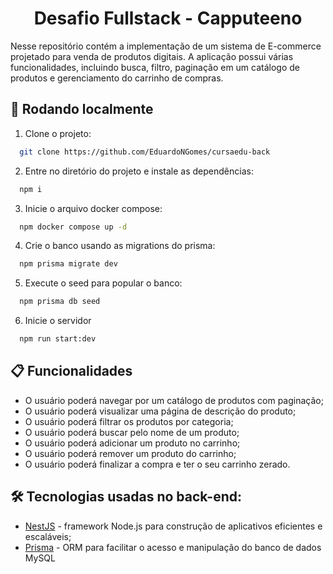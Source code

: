 <h1 align="center"> Desafio Fullstack - Capputeeno </h1>

Nesse repositório contém a implementação de um sistema de E-commerce projetado para venda de produtos digitais. A aplicação possui várias funcionalidades, incluindo busca, filtro, paginação em um catálogo de produtos e gerenciamento do carrinho de compras.

## 🔧 Rodando localmente

1. Clone o projeto:

```bash
  git clone https://github.com/EduardoNGomes/cursaedu-back
```

2. Entre no diretório do projeto e instale as dependências:

```bash
  npm i
```

3. Inicie o arquivo docker compose:

```bash
  npm docker compose up -d
```

4. Crie o banco usando as migrations do prisma:

```bash
  npm prisma migrate dev
```

5. Execute o seed para popular o banco:

```bash
  npm prisma db seed
```

6. Inicie o servidor

```bash
  npm run start:dev
```

## 📋 Funcionalidades

- O usuário poderá navegar por um catálogo de produtos com paginação;
- O usuário poderá visualizar uma página de descrição do produto;
- O usuário poderá filtrar os produtos por categoria;
- O usuário poderá buscar pelo nome de um produto;
- O usuário poderá adicionar um produto no carrinho;
- O usuário poderá remover um produto do carrinho;
- O usuário poderá finalizar a compra e ter o seu carrinho zerado.

## 🛠️ Tecnologias usadas no back-end:

- [NestJS](https://nestjs.com/) - framework Node.js para construção de aplicativos eficientes e escaláveis;
- [Prisma](https://www.prisma.io/) - ORM para facilitar o acesso e manipulação do banco de dados MySQL

##
